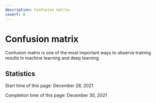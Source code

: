 ```yaml
---
description: Confusion matrix
coverY: 0
---
```


# Confusion matrix

Confusion matrix is one of the most important ways to observe training results in machine learning and deep learning.























## Statistics

Start time of this page: December 28, 2021

Completion time of this page: December 30, 2021
